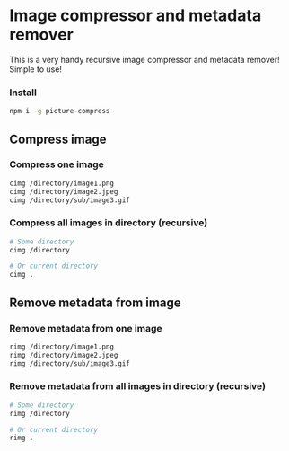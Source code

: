# Image compressor and metadata remover

This is a very handy recursive image compressor and metadata remover! Simple to use!

### Install
```sh
npm i -g picture-compress
```

## Compress image

### Compress one image

```sh
cimg /directory/image1.png
cimg /directory/image2.jpeg
cimg /directory/sub/image3.gif
```

### Compress all images in directory (recursive)
```sh
# Some directory
cimg /directory

# Or current directory
cimg .
```

## Remove metadata from image

### Remove metadata from one image

```sh
rimg /directory/image1.png
rimg /directory/image2.jpeg
rimg /directory/sub/image3.gif
```

### Remove metadata from all images in directory (recursive)
```sh
# Some directory
rimg /directory

# Or current directory
rimg .
```

